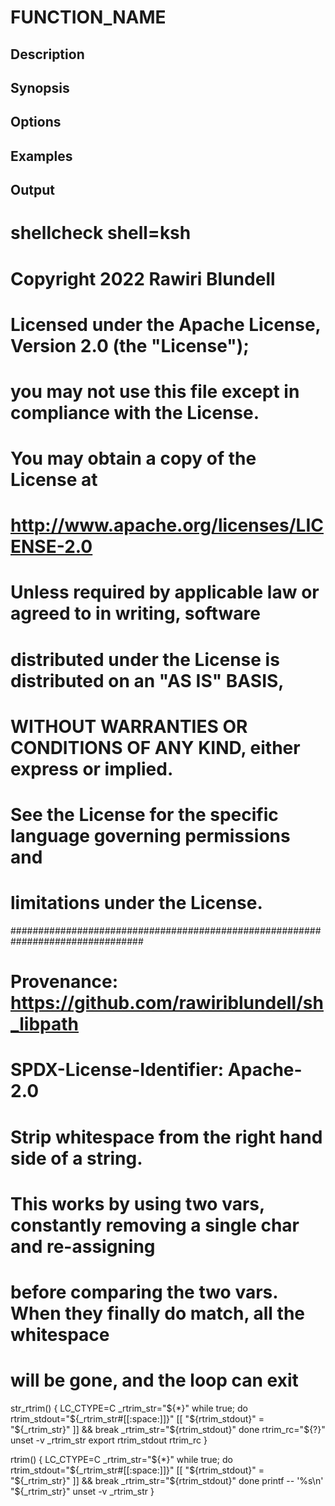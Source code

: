 # FUNCTION_NAME

## Description

## Synopsis

## Options

## Examples

## Output
# shellcheck shell=ksh

# Copyright 2022 Rawiri Blundell
#
# Licensed under the Apache License, Version 2.0 (the "License");
# you may not use this file except in compliance with the License.
# You may obtain a copy of the License at
#
#     http://www.apache.org/licenses/LICENSE-2.0
#
# Unless required by applicable law or agreed to in writing, software
# distributed under the License is distributed on an "AS IS" BASIS,
# WITHOUT WARRANTIES OR CONDITIONS OF ANY KIND, either express or implied.
# See the License for the specific language governing permissions and
# limitations under the License.
################################################################################
# Provenance: https://github.com/rawiriblundell/sh_libpath
# SPDX-License-Identifier: Apache-2.0

# Strip whitespace from the right hand side of a string.
# This works by using two vars, constantly removing a single char and re-assigning
# before comparing the two vars.  When they finally do match, all the whitespace
# will be gone, and the loop can exit
str_rtrim() {
  LC_CTYPE=C
  _rtrim_str="${*}"
  while true; do
    rtrim_stdout="${_rtrim_str#[[:space:]]}"
    [[ "${rtrim_stdout}" = "${_rtrim_str}" ]] && break
    _rtrim_str="${rtrim_stdout}"
  done
  rtrim_rc="${?}"
  unset -v _rtrim_str
  export rtrim_stdout rtrim_rc
}

rtrim() {
  LC_CTYPE=C
  _rtrim_str="${*}"
  while true; do
    rtrim_stdout="${_rtrim_str#[[:space:]]}"
    [[ "${rtrim_stdout}" = "${_rtrim_str}" ]] && break
    _rtrim_str="${rtrim_stdout}"
  done
  printf -- '%s\n' "${_rtrim_str}"
  unset -v _rtrim_str
}
